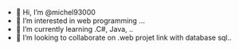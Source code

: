 - 👋 Hi, I’m @michel93000
- 👀 I’m interested in web programming ...
- 🌱 I’m currently learning .C#, Java, ..
- 💞️ I’m looking to collaborate on .web projet  link with database sql..


<!---
michel93000/michel93000 is a ✨ special ✨ repository because its `README.md` (this file) appears on your GitHub profile.
You can click the Preview link to take a look at your changes.
--->
